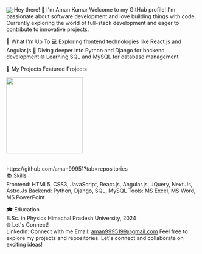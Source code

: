   <img align="center" src="https://i.postimg.cc/L87pftPs/github-header-image.png" />
Hey there! 👋 I'm Aman Kumar
Welcome to my GitHub profile! I'm passionate about software development and love building things with code. Currently exploring the world of full-stack development and eager to contribute to innovative projects.

🌟 What I'm Up To
💻 Exploring frontend technologies like React.js and Angular.js
🐍 Diving deeper into Python and Django for backend development
🌐 Learning SQL and MySQL for database management

🚀 My Projects
Featured Projects
<p>
<img height=200 align="center" src="https://img.freepik.com/free-photo/3d-rendering-kid-playing-online_23-2150898633.jpg?t=st=1718452136~exp=1718455736~hmac=e12ea660f40c17ffa07f7a7d4b9d5607404d597292ec2e7173023005bb65e5bc&w=740"/>
</p>
<br/>
https://github.com/aman99951?tab=repositories


<br/>
📚 Skills
<br/>
Frontend: HTML5, CSS3, JavaScript, React.js, Angular.js, JQuery, Next.Js, Astro.Js
Backend: Python, Django, SQL, MySQL
Tools: MS Excel, MS Word, MS PowerPoint
<br/>

🎓 Education
<br/>
B.Sc. in Physics
Himachal Pradesh University,  2024
<br/>
🌐 Let's Connect!
<br/>
LinkedIn: Connect with me
Email: aman9995199@gmail.com
Feel free to explore my projects and repositories. Let's connect and collaborate on exciting ideas!
